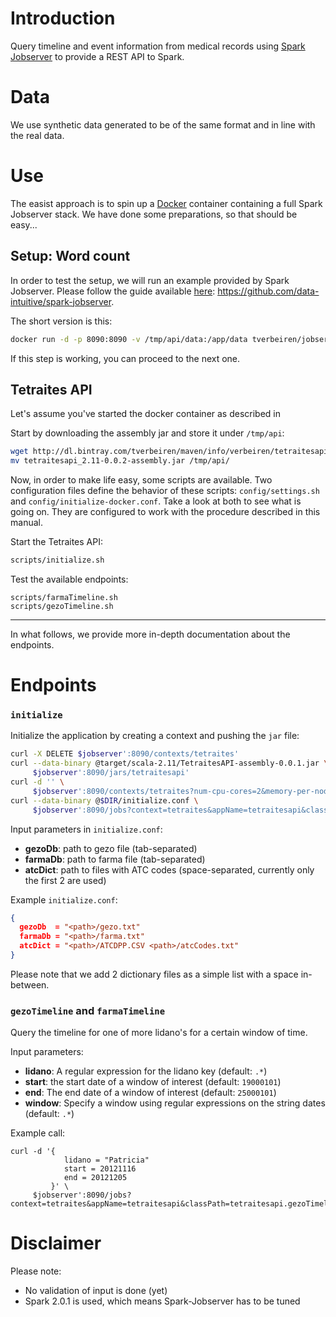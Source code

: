 # Introduction

Query timeline and event information from medical records using [Spark Jobserver](https://github.com/spark-jobserver/spark-jobserver) to provide a REST API to Spark.

# Data

We use synthetic data generated to be of the same format and in line with the real data.


# Use

The easist approach is to spin up a [Docker](https://www.docker.com/) container containing a full Spark Jobserver stack. We have done some preparations, so that should be easy...

## Setup: Word count

In order to test the setup, we will run an example provided by Spark Jobserver. Please follow the guide available [here](https://github.com/data-intuitive/spark-jobserver): <https://github.com/data-intuitive/spark-jobserver>.

The short version is this:

```bash
docker run -d -p 8090:8090 -v /tmp/api/data:/app/data tverbeiren/jobserver
```

If this step is working, you can proceed to the next one.

## Tetraites API

Let's assume you've started the docker container as described in 

Start by downloading the assembly jar and store it under `/tmp/api`:

```bash
wget http://dl.bintray.com/tverbeiren/maven/info/verbeiren/tetraitesapi_2.11/0.0.2/tetraitesapi_2.11-0.0.2-assembly.jar
mv tetraitesapi_2.11-0.0.2-assembly.jar /tmp/api/
```

Now, in order to make life easy, some scripts are available. Two configuration files define the behavior of these scripts: `config/settings.sh` and `config/initialize-docker.conf`. Take a look at both to see what is going on. They are configured to work with the procedure described in this manual.

Start the Tetraites API:

```bash
scripts/initialize.sh
```

Test the available endpoints:

```
scripts/farmaTimeline.sh
scripts/gezoTimeline.sh
```

- - -

In what follows, we provide more in-depth documentation about the endpoints.

# Endpoints

### `initialize`

Initialize the application by creating a context and pushing the `jar` file:

```bash
curl -X DELETE $jobserver':8090/contexts/tetraites'
curl --data-binary @target/scala-2.11/TetraitesAPI-assembly-0.0.1.jar \
     $jobserver':8090/jars/tetraitesapi'
curl -d '' \
     $jobserver':8090/contexts/tetraites?num-cpu-cores=2&memory-per-node=1g'
curl --data-binary @$DIR/initialize.conf \
     $jobserver':8090/jobs?context=tetraites&appName=tetraitesapi&classPath=tetraitesapi.initialize'
```

Input parameters in `initialize.conf`:

- __gezoDb__: path to gezo file (tab-separated)
- __farmaDb__: path to farma file (tab-separated)
- __atcDict__: path to files with ATC codes (space-separated, currently only the first 2 are used)

Example `initialize.conf`:

```json
{
  gezoDb  = "<path>/gezo.txt"
  farmaDb = "<path>/farma.txt"
  atcDict = "<path>/ATCDPP.CSV <path>/atcCodes.txt"
}
```

Please note that we add 2 dictionary files as a simple list with a space in-between.

### `gezoTimeline` and `farmaTimeline`

Query the timeline for one of more lidano's for a certain window of time.

Input parameters:

- __lidano__: A regular expression for the lidano key (default: `.*`)
- __start__: the start date of a window of interest (default: `19000101`)
- __end__: The end date of a window of interest (default: `25000101`)
- __window__: Specify a window using regular expressions on the string dates (default: `.*`)

Example call:

```
curl -d '{
            lidano = "Patricia"
            start = 20121116
            end = 20121205
         }' \
     $jobserver':8090/jobs?context=tetraites&appName=tetraitesapi&classPath=tetraitesapi.gezoTimeline&sync=true'
```


# Disclaimer

Please note:

- No validation of input is done (yet)
- Spark 2.0.1 is used, which means Spark-Jobserver has to be tuned
